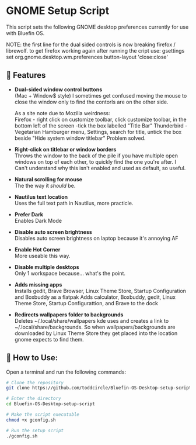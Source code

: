 # GNOME Setup Script

This script sets the following GNOME desktop preferences 
currently for use with Bluefin OS.

NOTE:  the first line for the dual sided controls is now breaking firefox / librewolf.
to get firefox working again after running the cript use:
gsettings set org.gnome.desktop.wm.preferences button-layout 'close:close'


## 🔧 Features

- **Dual-sided window control buttons**  
  (Mac + Window$ style) I sometimes get confused moving the mouse to close the window only to find the contorls are on the other side.
 
    As a site note due to Mozilla weirdness:  
      Firefox - right click on customize toolbar, click customize toolbar, in the bottom left of the screen -tick the box labelled "Title Bar"
      Thunderbird - Vegetarian Hamburger menu, Settings, search for title, untick the box beside "Hide system window titlebar"
     Problem solved.

- **Right-click on titlebar or window borders**  
  Throws the window to the back of the pile if you have multiple open windows on top of each other, to quickly find the one you're after.
  I Can't understand why this isn't enabled and used as default, so useful.

- **Natural scrolling for mouse**  
  The the way it *should* be.

- **Nautilus text location**  
  Uses the full text path in Nautilus, more practicle.

- **Prefer Dark**  
  Enables Dark Mode

- **Disable auto screen brightness**  
  Disables auto screen brightness on laptop because
  it's annoying AF

- **Enable Hot Corner**  
  More useable this way.

- **Disable multiple desktops**  
  Only 1 workspace because... what's the point.
  
- **Adds missing apps**  
  Installs gedit, Brave Browser, Linux Theme Store, Startup Configuration and Boxbuddy as a flatpak
  Adds calculator, Boxbuddy, gedit, Linux Theme Store, Startup Configurattion, and Brave to the dock

- **Redirects wallpapers folder to backgrounds**  
  Deletes ~/.local/share/wallpapers kde uses and creates a link to ~/.local/share/backgrounds.
  So when wallpapers/backgrounds are downloaded by Linux Theme Store they get placed into the location gnome expects to find them.

## 🚀 How to Use:

Open a terminal and run the following commands:

```bash
# Clone the repository
git clone https://github.com/toddcircle/Bluefin-OS-Desktop-setup-script.git

# Enter the directory
cd Bluefin-OS-Desktop-setup-script

# Make the script executable
chmod +x gconfig.sh

# Run the setup script
./gconfig.sh
